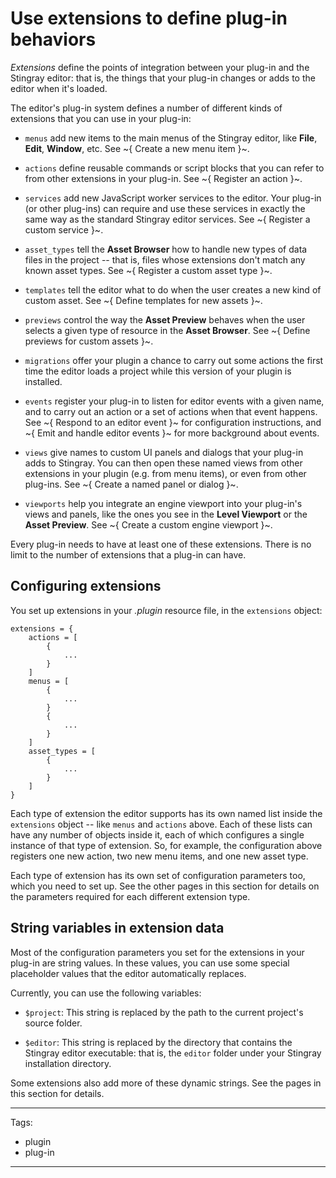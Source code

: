 # Use extensions to define plug-in behaviors

*Extensions* define the points of integration between your plug-in and the Stingray editor: that is, the things that your plug-in changes or adds to the editor when it's loaded.

The editor's plug-in system defines a number of different kinds of extensions that you can use in your plug-in:

-	`menus` add new items to the main menus of the Stingray editor, like **File**, **Edit**, **Window**, etc. See ~{ Create a new menu item }~.

-	`actions` define reusable commands or script blocks that you can refer to from other extensions in your plug-in. See ~{ Register an action }~.

-	`services` add new JavaScript worker services to the editor. Your plug-in (or other plug-ins) can require and use these services in exactly the same way as the standard Stingray editor services. See ~{ Register a custom service }~.

-	`asset_types` tell the **Asset Browser** how to handle new types of data files in the project -- that is, files whose extensions don't match any known asset types. See ~{ Register a custom asset type }~.

-	`templates` tell the editor what to do when the user creates a new kind of custom asset. See ~{ Define templates for new assets }~.

-	`previews` control the way the **Asset Preview** behaves when the user selects a given type of resource in the **Asset Browser**. See ~{ Define previews for custom assets }~.

-	`migrations` offer your plugin a chance to carry out some actions the first time the editor loads a project while this version of your plugin is installed.

-	`events` register your plug-in to listen for editor events with a given name, and to carry out an action or a set of actions when that event happens. See ~{ Respond to an editor event }~ for configuration instructions, and ~{ Emit and handle editor events }~ for more background about events.

-	`views` give names to custom UI panels and dialogs that your plug-in adds to Stingray. You can then open these named views from other extensions in your plugin (e.g. from menu items), or even from other plug-ins. See ~{ Create a named panel or dialog }~.

-	`viewports` help you integrate an engine viewport into your plug-in's views and panels, like the ones you see in the **Level Viewport** or the **Asset Preview**. See ~{ Create a custom engine viewport }~.

Every plug-in needs to have at least one of these extensions. There is no limit to the number of extensions that a plug-in can have.

## Configuring extensions

You set up extensions in your *.plugin* resource file, in the `extensions` object:

~~~{sjson}
extensions = {
	actions = [
		{
			...
		}
	]
	menus = [
		{
			...
		}
		{
			...
		}
	]
	asset_types = [
		{
			...
		}
	]
}
~~~

Each type of extension the editor supports has its own named list inside the `extensions` object -- like `menus` and `actions` above. Each of these lists can have any number of objects inside it, each of which configures a single instance of that type of extension. So, for example, the configuration above registers one new action, two new menu items, and one new asset type.

Each type of extension has its own set of configuration parameters too, which you need to set up. See the other pages in this section for details on the parameters required for each different extension type.

## String variables in extension data

Most of the configuration parameters you set for the extensions in your plug-in are string values. In these values, you can use some special placeholder values that the editor automatically replaces.

Currently, you can use the following variables:

-	`$project`: This string is replaced by the path to the current project's source folder.

-	`$editor`: This string is replaced by the directory that contains the Stingray editor executable: that is, the `editor` folder under your Stingray installation directory.

Some extensions also add more of these dynamic strings. See the pages in this section for details.

---
Tags:
-	plugin
-	plug-in
---
